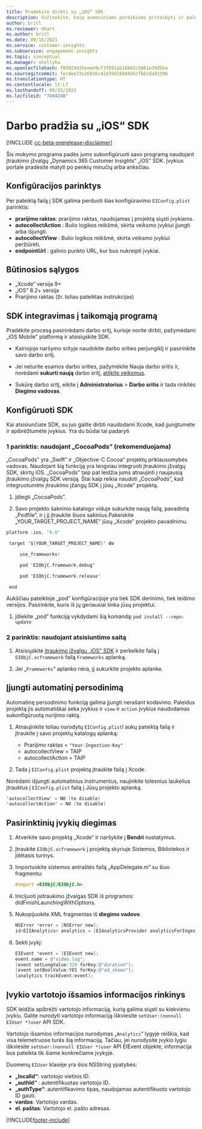 ```yaml
---
title: Pradėkite dirbti su „iOS“ SDK
description: Sužinokite, kaip asmeniniams poreikiams pritaikyti ir paleisti „iOS" SDK
author: britl
ms.reviewer: mhart
ms.author: britl
ms.date: 09/15/2021
ms.service: customer-insights
ms.subservice: engagement-insights
ms.topic: conceptual
ms.manager: shellyha
ms.openlocfilehash: f05929435eeee9cf3f891ab18842c5861e39d5ba
ms.sourcegitcommit: fecdee73e26816c42d39d160d4d5cfb6c8a91596
ms.translationtype: HT
ms.contentlocale: lt-LT
ms.lasthandoff: 09/15/2021
ms.locfileid: "7494240"
---
```

# <a name="get-started-with-the-ios-sdk"></a>Darbo pradžia su „iOS“ SDK

[!INCLUDE [cc-beta-prerelease-disclaimer](includes/cc-beta-prerelease-disclaimer.md)]

Šis mokymo programa padės jums sukonfigūruoti savo programą naudojant įtraukimo įžvalgų „Dynamics 365 Customer Insights“ „iOS“ SDK. Įvykius portale pradėsite matyti po penkių minučių arba anksčiau.

## <a name="configuration-options"></a>Konfigūracijos parinktys

Per pateiktą failą į SDK galima perduoti šias konfigūravimo `EIConfig.plist` parinktis:

- **prarijimo raktas**: prarijimo raktas, naudojamas į projektą siųsti įvykiams.
- **autocollectAction** : Bulio logikos reikšmė, skirta veiksmo įvykiui įjungti arba išjungti.
- **autocollectView** : Bulio logikos reikšmė, skirta veiksmo įvykiui peržiūrėti.
- **endpointUrl** : galinio punkto URL, kur bus nukreipti įvykiai.

## <a name="prerequisites"></a>Būtinosios sąlygos

- „Xcode“ versija 9+
- „iOS“ 8.2+ versija
- Prarijimo raktas (žr. toliau pateiktas instrukcijas)

## <a name="integrate-the-sdk-into-your-application"></a>SDK integravimas į taikomąją programą

Pradėkite procesą pasirinkdami darbo sritį, kurioje norite dirbti, pažymėdami „iOS Mobile" platformą ir atsisiųskite SDK.

- Kairiojoje naršymo srityje naudokite darbo srities perjungiklį ir pasirinkite savo darbo sritį.

- Jei neturite esamos darbo srities, pažymėkite Nauja darbo sritis ir, norėdami **sukurti naują** darbo sritį, [atlikite veiksmus](create-workspace.md).

- Sukūrę darbo sritį, eikite į **Administratorius** > **Darbo sritis** ir tada rinkitės **Diegimo vadovas**.

## <a name="configure-the-sdk"></a>Konfigūruoti SDK

Kai atsisiunčiate SDK, su juo galite dirbti naudodami Xcode, kad įjungtumėte ir apibrėžtumėte įvykius. Yra du būdai tai padaryti

### <a name="option-1-using-cocoapods-recommended"></a>1 parinktis: naudojant „CocoaPods” (rekomenduojama)
„CocoaPods” yra „Swift” ir „Objective-C Cocoa” projektų priklausomybės vadovas. Naudojant šią funkciją yra lengviau integruoti įtraukimo įžvalgų SDK, skirtų iOS. „CocoaPods” taip pat leidžia jums atnaujinti į naujausią įtraukimo įžvalgų SDK versiją. Štai kaip reikia naudoti „CocoaPods”, kad integruotumėte įtraukimo įžangų SDK į jūsų „Xcode” projektą. 

1. Įdiegti „CocoaPods”. 

1. Savo projekto šakninio katalogo viduje sukurkite naują failą, pavadintą „Podfile”, ir į jį įtraukite šiuos sakinius.Pakeiskite „YOUR_TARGET_PROJECT_NAME” jūsų „Xcode” projekto pavadinimu. 
```objectivec
platform :ios, '9.0'  

 target '${YOUR_TARGET_PROJECT_NAME}' do 

     use_frameworks!   

     pod 'EIObjC.framework.debug' 

     pod 'EIObjC.framework.release' 

 end 
```
Aukščiau pateiktoje „pod” konfigūracijoje yra tiek SDK derinimo, tiek leidimo versijos. Pasirinkite, kuris iš jų geriausiai tinka jūsų projektui.

1. Įdiekite „pod” funkciją vykdydami šią komandą: `pod install --repo-update `

### <a name="option-2-using-download-link"></a>2 parinktis: naudojant atsisiuntimo saitą

1. Atsisiųskite [įtraukimo įžvalgų „iOS" SDK](https://download.pi.dynamics.com/sdk/EI-SDKs/ei-ios-sdk.zip) ir perkelkite failą į `EIObjC.xcframework` failą `Frameworks` aplanką.

1. Jei „`Frameworks`“ aplanko nėra, jį sukurkite projekto aplanke.

## <a name="enable-auto-instrumentation"></a>Įjungti automatinį persodinimą
 
Automatinę persodinimo funkciją galima įjungti nerašant kodavimo. Paleidus projektą jis automatiškai seka įvykius ir `view` ir `action` įvykius naudodamas sukonfigūruotą nurijimo raktą. 

1. Atnaujinkite toliau nurodytų `EIConfig.plist`l aukų pateiktą failą ir įtraukite į savo projektų katalogų aplanką:
    - Prarijimo raktas = `"Your-Ingestion-Key"`
    - autocollectView = TAIP
    - autocollectAction = TAIP

2. Tada į `EIConfig.plist` projektą įtraukite failą į Xcode. 



Norėdami išjungti automatinius instrumentus, naujinkite tolesnius laukelius įtrauktus į `EIConfig.plist` failą į Jūsų projekto aplanką. 

```objectivec
'autocollectView' = NO (to disable)
'autocollectAction' = NO (to disable)
```


## <a name="implement-custom-events"></a>Pasirinktinių įvykių diegimas

1. Atverkite savo projektą „Xcode“ ir naršykite į **Bendri** nustatymus. 
1. Įtraukite `EIObjC.xcframework` į projektą skyriuje Sistemos, Bibliotekos ir Įdėtasis turinys.

1. Importuokite sistemos antraštės failą „AppDelegate.m“ su šiuo fragmentu:

    ```objectivec
    #import <EIObjC/EIObjC.h>
    ```

1. Inicijuoti įsitraukimo įžvalgas SDK iš programos: didFinishLaunchingWithOptions.
1. Nukopijuokite XML fragmentas iš **diegimo vadovo**.

    ```objectivec
    NSError *error = [NSError new];
    id<EIIAnalytics> analytics = [EIAnalyticsProvider analyticsForIngestionKey:nil error:&error];
    ```

1. Sekti įvykį:

    ```objectivec
    EIEvent *event = [EIEvent new];
    event.name = @"video.log";
    [event setLongValue:320 forKey:@"duration"];
    [event setBoolValue:YES forKey:@"ad_shown"];
    [analytics trackEvent:event];
    ```

## <a name="set-user-details-for-your-event"></a>Įvykio vartotojo išsamios informacijos rinkinys

SDK leidžia apibrėžti vartotojo informaciją, kurią galima siųsti su kiekvienu įvykiu. Galite nurodyti vartotojo informaciją iškviesite `setUser:(nonnull EIUser *)user` API SDK.

Vartotojo išsamios informacijos nurodymas „`Analytics`“ lygyje reiškia, kad visa telemetruose turės šią informaciją. Tačiau, jei nurodysite įvykio lygiu iškviesite `setUser:(nonnull EIUser *)user` API EIEvent objekte, informacija bus pateikta tik šiame konkrečiame įvykyje.

Duomenų `EIUser` klasėje yra šios NSString ypatybės:

- **„localId“**: vartotojo vietinis ID.
- **„authId“** : autentifikuotas vartotojo ID.
- **„authType“**: autentifikavimo tipas, naudojamas autentifikuoto vartotojo ID gauti.
- **vardas**: Vartotojo vardas.
- **el. paštas**: Vartotojo el. pašto adresas.


[!INCLUDE[footer-include](../includes/footer-banner.md)]

